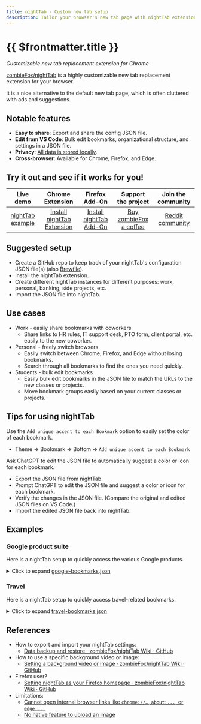 ```yaml
---
title: nightTab - Custom new tab setup
description: Tailor your browser's new tab page with nightTab extension.
---
```



# {{ $frontmatter.title }}

*Customizable new tab replacement extension for Chrome*

[zombieFox/nightTab](https://github.com/zombieFox/nightTab) is a highly customizable new tab replacement extension for your browser.

It is a nice alternative to the default new tab page, which is often cluttered with ads and suggestions.


## Notable features

* **Easy to share**: Export and share the config JSON file.
* **Edit from VS Code**: Bulk edit bookmarks, organizational structure, and settings in a JSON file.
* **Privacy**: [All data is stored locally](https://github.com/zombieFox/nightTab/wiki/Respecting-your-privacy).
* **Cross-browser**: Available for Chrome, Firefox, and Edge.


## Try it out and see if it works for you!

|                         Live demo                         |                                                 Chrome Extension                                                  |                                   Firefox Add-On                                    |                        Support the project                        |                   Join the community                   |
| :-------------------------------------------------------: | :---------------------------------------------------------------------------------------------------------------: | :---------------------------------------------------------------------------------: | :---------------------------------------------------------------: | :----------------------------------------------------: |
| [nightTab example](https://zombiefox.github.io/nightTab/) | [Install nightTab Extension](https://chrome.google.com/webstore/detail/nighttab/hdpcadigjkbcpnlcpbcohpafiaefanki) | [Install nightTab Add-On](https://addons.mozilla.org/en-GB/firefox/addon/nighttab/) | [Buy zombieFox a coffee](https://www.buymeacoffee.com/zombieFox/) | [Reddit community](https://www.reddit.com/r/nighttab/) |


## Suggested setup

* Create a GitHub repo to keep track of your nightTab's configuration JSON file(s) (also [Brewfile](https://homebrew-file.readthedocs.io/en/latest/usage.html#brewfile)).
* Install the nightTab extension.
* Create different nightTab instances for different purposes: work, personal, banking, side projects, etc.
* Import the JSON file into nightTab.


## Use cases

* Work - easily share bookmarks with coworkers
  * Share links to HR rules, IT support desk, PTO form, client portal, etc. easily to the new coworker.
* Personal - freely switch browsers
  * Easily switch between Chrome, Firefox, and Edge without losing bookmarks.
  * Search through all bookmarks to find the ones you need quickly.
* Students - bulk edit bookmarks
  * Easily bulk edit bookmarks in the JSON file to match the URLs to the new classes or projects.
  * Move bookmark groups easily based on your current classes or projects.


## Tips for using nightTab

Use the `Add unique accent to each Bookmark` option to easily set the color of each bookmark.
* Theme -> Bookmark -> Bottom -> `Add unique accent to each Bookmark`

Ask ChatGPT to edit the JSON file to automatically suggest a color or icon for each bookmark.
* Export the JSON file from nightTab.
* Prompt ChatGPT to edit the JSON file and suggest a color or icon for each bookmark.
* Verify the changes in the JSON file. (Compare the original and edited JSON files on VS Code.)
* Import the edited JSON file back into nightTab.


## Examples


### Google product suite

Here is a nightTab setup to quickly access the various Google products.

<!-- markdownlint-disable MD033 -->
<details>
  <summary>Click to expand <a href="https://github.com/ahandsel/tokyo-geek/blob/main/docs/tips/nighttab/google-bookmarks.json">google-bookmarks.json</a></summary>

  <<< @/tips/nighttab/google-bookmarks.json
</details>
<!-- markdownlint-enable MD033 -->


### Travel

Here is a nightTab setup to quickly access travel-related bookmarks.

<!-- markdownlint-disable MD033 -->
<details>
  <summary>Click to expand <a href="https://github.com/ahandsel/tokyo-geek/blob/main/docs/tips/nighttab/travel-bookmarks.json">travel-bookmarks.json</a></summary>

  <<< @/tips/nighttab/travel-bookmarks.json

</details>
<!-- markdownlint-enable MD033 -->


## References

* How to export and import your nightTab settings:
  * [Data backup and restore · zombieFox/nightTab Wiki · GitHub](https://github.com/zombieFox/nightTab/wiki/Data-backup-and-restore#restore-data)
* How to use a specific background video or image:
  * [Setting a background video or image · zombieFox/nightTab Wiki · GitHub](https://github.com/zombieFox/nightTab/wiki/Setting-a-background-video-or-image)
* Firefox user?
  * [Setting nightTab as your Firefox homepage · zombieFox/nightTab Wiki · GitHub](https://github.com/zombieFox/nightTab/wiki/Setting-nightTab-as-your-Firefox-homepage)
* Limitations:
  * [Cannot open internal browser links like `chrome://…`, `about:...`, or `edge:...`](https://github.com/zombieFox/nightTab/wiki/Protected-URLs)
  * [No native feature to upload an image](https://github.com/zombieFox/nightTab/wiki/Local-background-image)
